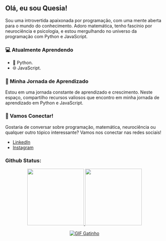## Olá, eu sou Quesia!

Sou uma introvertida apaixonada por programação, com uma mente aberta para o mundo do conhecimento. Adoro matemática, tenho fascínio por neurociência e psicologia, e estou mergulhando no universo da programação com Python e JavaScript.

### 💻 Atualmente Aprendendo

- 🐍 Python.
- 🌐 JavaScript.

### 🌱 Minha Jornada de Aprendizado

Estou em uma jornada constante de aprendizado e crescimento. Neste espaço, compartilho recursos valiosos que encontro em minha jornada de aprendizado em Python e JavaScript. 

### 🤝 Vamos Conectar!

Gostaria de conversar sobre programação, matemática, neurociência ou qualquer outro tópico interessante? Vamos nos conectar nas redes sociais!

- [LinkedIn](https://www.linkedin.com/in/quesia-araujo/)
- [Instagram](https://www.instagram.com/quesia.exe/)


### Github Status: 

<div align="center">
  <a href="https://github.com/quesia-araujo">
  <img height="180em" src="https://github-readme-stats.vercel.app/api?username=quesia-araujo&show_icons=true&theme=dracula&include_all_commits=true&count_private=true"/>
  <img height="180em" src="https://github-readme-stats.vercel.app/api/top-langs/?username=quesia-araujo&layout=compact&langs_count=7&theme=dracula"/>
</div>


<div align="center">
  
  ![GIF Gatinho](https://media.giphy.com/media/aNqEFrYVnsS52/giphy.gif)
  
</div>

